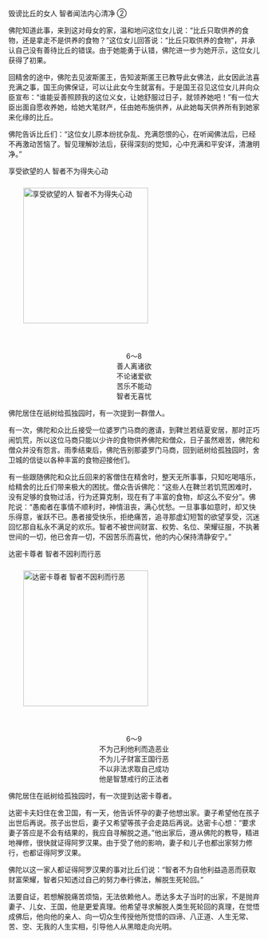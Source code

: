 毁谤比丘的女人 智者闻法内心清净 ②

佛陀知道此事，来到这对母女的家，温和地问这位女儿说：“比丘只取供养的食物，还是拿走不是供养的食物？”这位女儿回答说：“比丘只取供养的食物”，并承认自己没有善待比丘的错误。由于她能勇于认错，佛陀进一步为她开示，这位女儿获得了初果。

回精舍的途中，佛陀去见波斯匿王，告知波斯匿王已教导此女佛法，此女因此法喜充满之事，国王向佛保证，可以让此女今生就富有。于是国王召见这位女儿并向众臣宣布：“谁能妥善照顾我的这位义女，让她舒服过日子，就领养她吧！”有一位大臣出面自愿收养她，给她大笔财产，任由她布施供养，从此她每天供养所有到她家来化缘的比丘。

佛陀告诉比丘们：“这位女儿原本纷扰杂乱、充满怨恨的心，在听闻佛法后，已经不再激动苦恼了。智见理解妙法后，获得深刻的觉知，心中充满和平安详，清澈明净。”



享受欲望的人 智者不为得失心动

<div class="e2">
<img src="images/fjj-30-1.gif" width="250" height="272" hspace="30" vspace="10" align="middle" alt="享受欲望的人 智者不为得失心动"/>
<div>
<p>&nbsp;</p> <p></p> <p align="center"> 6～8<br>
 善人离诸欲<br>
 不论诸爱欲<br>
 苦乐不能动<br>
 智者无喜忧</p>
</div>
</div>

佛陀居住在祇树给孤独园时，有一次提到一群僧人。

有一次，佛陀和众比丘接受一位婆罗门马商的邀请，到鞞兰若结夏安居，那时正巧闹饥荒，所以这位马商只能以少许的食物供养佛陀和僧众，日子虽然艰苦，佛陀和僧众并没有怨言。雨季结束后，佛陀告别那婆罗门马商，回到祇树给孤独园时，舍卫城的信徒以各种丰富的食物迎接他们。

有一些跟随佛陀和众比丘回来的客僧住在精舍时，整天无所事事，只知吃喝嘻乐，给精舍的比丘们带来极大的困扰。僧众告诉佛陀：“这些人在鞞兰若饥荒困难时，没有足够的食物过活，行为还算克制，现在有了丰富的食物，却这么不安分”。佛陀说：“愚痴者在事情不顺利时，神情沮丧，满心忧愁。一旦事事如意时，却又快乐得意，雀跃不已。愚者接受快乐，拒绝痛苦，追寻那虚幻短暂的欲望享受，沉迷回忆那自私永不满足的欢乐。智者不被世间财富、权势、名位、荣耀征服，不执著世间的一切，他已舍弃一切，不因苦乐而喜忧，他的内心保持清静安宁。”



达密卡尊者 智者不因利而行恶

<div class="e2">
<img src="images/fjj-30-2.gif" width="250" height="272" hspace="30" vspace="10" align="middle" alt="达密卡尊者 智者不因利而行恶"/>
<div>
<p>&nbsp;</p> <p></p> <p align="center"> 6～9<br>
 不为己利他利而造恶业<br>
 不为儿子财富王国行恶<br>
 不以非法求取自己成功<br>
 他是智慧戒行的正法者<br>
 </p>
</div>
</div>

佛陀居住在祇树给孤独园时，有一次提到达密卡尊者。

达密卡夫妇住在舍卫国，有一天，他告诉怀孕的妻子他想出家。妻子希望他在孩子出世后再说。孩子出世后，妻子又希望等孩子会走路后再说。达密卡心想：“要求妻子答应是不会有结果的，我应自寻解脱之道。”他出家后，遵从佛陀的教导，精进地禅修，很快就证得阿罗汉果。由于受了他的影响，妻子和儿子也都出家努力修行，也都证得阿罗汉果。

佛陀以这一家人都证得阿罗汉果的事对比丘们说：“智者不为自他利益造恶而获取财富荣耀，智者只知透过自己的努力奉行佛法，解脱生死轮回。”

法要自证，若想解脱痛苦烦恼，无法依赖他人。悉达多太子当时的出家，不是抛弃妻子、儿女、王国，他是更爱真理。他希望寻求解脱人类生死轮回的真理，在觉悟成佛后，他向他的亲人、向一切众生传授他所觉悟的四谛、八正道、人生无常、苦、空、无我的人生实相，引导他人从黑暗走向光明。
